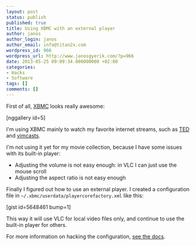 ```yaml
---
layout: post
status: publish
published: true
title: Using XBMC with an external player
author: janos
author_login: janos
author_email: info@titan2x.com
wordpress_id: 966
wordpress_url: http://www.janosgyerik.com/?p=966
date: 2013-05-25 09:09:34.000000000 +02:00
categories:
- Hacks
- Software
tags: []
comments: []
---
```

First of all, <a href="http://xbmc.org/">XBMC</a> looks really awesome:

[nggallery id=5]

I'm using XBMC mainly to watch my favorite internet streams, such as <a href="http://www.ted.com/">TED</a> and <a href="http://vimcasts.org/">vimcasts</a>.

I'm not using it yet for my movie collection, because I have some issues with its built-in player:
<ul>
	<li><span style="line-height: 14px;">Adjusting the volume is not easy enough: in VLC I can just use the mouse scroll</span></li>
	<li>Adjusting the aspect ratio is not easy enough</li>
</ul>
Finally I figured out how to use an external player. I created a configuration file in <code>~/.xbmc/userdata/playercorefactory.xml</code> like this:

[gist id=5648461 bump=1]

This way it will use VLC for local video files only, and continue to use the built-in player for others.

For more information on hacking the configuration, <a href="http://wiki.xbmc.org/index.php?title=External_players">see the docs</a>.
